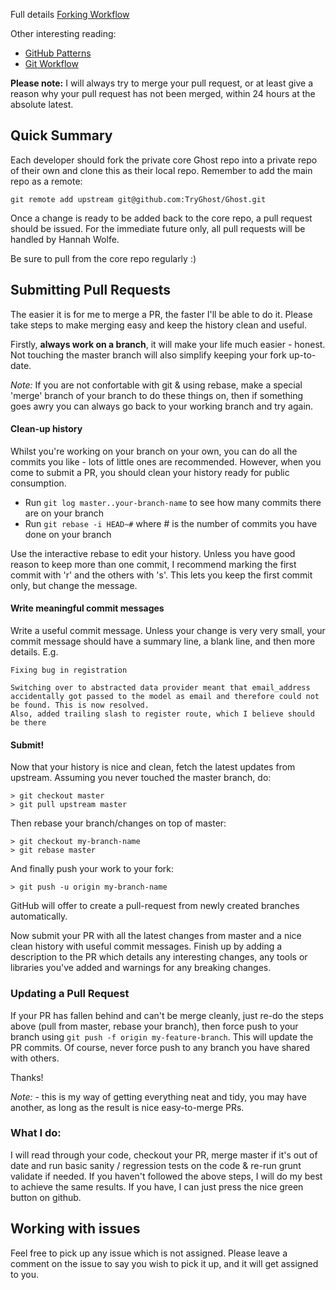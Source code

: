 Full details
[Forking Workflow](http://www.atlassian.com/git/workflows#!workflow-forking)

Other interesting reading:
* [GitHub Patterns](http://blog.quickpeople.co.uk/2013/07/10/useful-github-patterns/)
* [Git Workflow](https://sandofsky.com/blog/git-workflow.html)

**Please note:** I will always try to merge your pull request, or at least give a reason why your pull request has not been merged, within 24 hours at the absolute latest.

## Quick Summary

Each developer should fork the private core Ghost repo into a private repo of their own and clone this as their local repo. Remember to add the main repo as a remote:

    git remote add upstream git@github.com:TryGhost/Ghost.git

Once a change is ready to be added back to the core repo, a pull request should be issued. For the immediate future only, all pull requests will be handled by Hannah Wolfe.

Be sure to pull from the core repo regularly :)

## Submitting Pull Requests

The easier it is for me to merge a PR, the faster I'll be able to do it. Please take steps to make merging easy and keep the history clean and useful.

Firstly, **always work on a branch**, it will make your life much easier - honest. Not touching the master branch will also simplify keeping your fork up-to-date.

*Note:* If you are not confortable with git & using rebase, make a special 'merge' branch of your branch to do these things on, then if something goes awry you can always go back to your working branch and try again.

#### Clean-up history

Whilst you're working on your branch on your own, you can do all the commits you like - lots of little ones are recommended. However, when you come to submit a PR, you should clean your history ready for public consumption.

- Run `git log master..your-branch-name` to see how many commits there are on your branch
- Run `git rebase -i HEAD~#` where # is the number of commits you have done on your branch

Use the interactive rebase to edit your history. Unless you have good reason to keep more than one commit, I recommend marking the first commit with 'r' and the others with 's'. This lets you keep the first commit only, but change the message.

#### Write meaningful commit messages

Write a useful commit message. Unless your change is very very small, your commit message should have a summary line, a blank line, and then more details. E.g.

```
Fixing bug in registration

Switching over to abstracted data provider meant that email_address
accidentally got passed to the model as email and therefore could not
be found. This is now resolved.
Also, added trailing slash to register route, which I believe should be there
```

#### Submit!

Now that your history is nice and clean, fetch the latest updates from upstream. Assuming you never touched the master branch, do:

    > git checkout master
    > git pull upstream master

Then rebase your branch/changes on top of master:

    > git checkout my-branch-name
    > git rebase master

And finally push your work to your fork:

    > git push -u origin my-branch-name

GitHub will offer to create a pull-request from newly created branches automatically.

Now submit your PR with all the latest changes from master and a nice clean history with useful commit messages. Finish up by adding a description to the PR which details any interesting changes, any tools or libraries you've added and warnings for any breaking changes.

### Updating a Pull Request

If your PR has fallen behind and can't be merge cleanly, just re-do the steps above (pull from master, rebase your branch), then force push to your branch using `git push -f origin my-feature-branch`. This will update the PR commits. Of course, never force push to any branch you have shared with others.

Thanks!

*Note:* - this is my way of getting everything neat and tidy, you may have another, as long as the result is nice easy-to-merge PRs.

### What I do:

I will read through your code, checkout your PR, merge master if it's out of date and run basic sanity / regression tests on the code & re-run grunt validate if needed. If you haven't followed the above steps, I will do my best to achieve the same results. If you have, I can just press the nice green button on github.


## Working with issues

Feel free to pick up any issue which is not assigned. Please leave a comment on the issue to say you wish to pick it up, and it will get assigned to you.